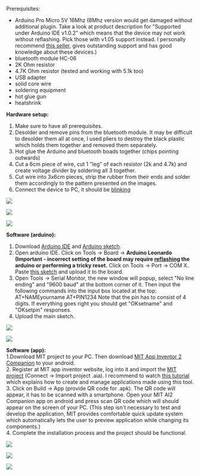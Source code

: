 Prerequisites:
* Arduino Pro Micro 5V 16Mhz (8Mhz version would get damaged without additional plugin. Take a look at product description for "Supported under Arduino IDE v1.0.2" which means that the device may not work without reflashing. Pick those with v1.05 support instead. I personally recommend [this seller](http://www.ebay.co.uk/usr/scooterboy101), gives outstanding support and has good knowledge about these devices.)
* bluetooth module HC-06
* 2K Ohm resistor
* 4.7K Ohm resistor (tested and working with 5.1k too)
* USB adapter
* solid core wire
* soldering equipment
* hot glue gun
* heatshrink


**Hardware setup:**  
1. Make sure to have all prerequisites. 
2. Desolder and remove pins from the bluetooth module. It may be difficult to desolder them all at once, I used pliers to destroy the black plastic which holds them together and removed them separately. 
3. Hot glue the Arduino and bluetooth boads together (chips pointing outwards) 
4. Cut a 6cm piece of wire, cut 1 "leg" of each resistor (2k and 4.7k) and create voltage divider by soldering all 3 together. 
5. Cut wire into 3x6cm pieces, strip the rubber from their ends and solder them accordingly to the pattern presented on the images. 
6. Connect the device to PC, it should be [blinking](https://youtu.be/ZgmhzojPXA4)

![](http://i.imgur.com/rwbGNvQ.jpg)

![](http://i.imgur.com/GhOuCLn.png)

![](http://i.imgur.com/mnR4kfK.jpg)


**Software (arduino):**  
1. Download [Arduino IDE](https://www.arduino.cc/en/main/software) and [Arduino sketch](https://github.com/michalmonday/supremeDuck/blob/master/source/supremeDuck.ino).
2. Open arduino IDE. Click on Tools -> Board -> **Arduino Leonardo (Important - incorrect setting of the board may require [reflashing](http://forum.arduino.cc/index.php?topic=376079.0) the arduino or performing a tricky reset.** Click on Tools -> Port -> COM X. Paste [this sketch](http://pastebin.com/cSpApBy9) and upload it to the board.
2. Open Tools -> Serial Monitor, the new window will popup, select "No line ending" and "9600 baud" at the bottom corner of it. Then input the following commands into the input box located at the top:
AT+NAMEyourname
AT+PIN1234
Note that the pin has to consist of 4 digits. If everything goes right you should get "OKsetname" and "OKsetpin" responses.
3. Upload the main sketch.

![](http://i.imgur.com/EKH4JhM.png)

![](http://i.imgur.com/AFmjLLG.png)



**Software (app):**  
1.Download MIT project to your PC. Then download [MIT App Inventor 2 Companion](https://play.google.com/store/apps/details?id=edu.mit.appinventor.aicompanion3&hl=en_GB) to your android.  
2. Register at MIT app inventor website, log into it and import the [MIT project](https://github.com/michalmonday/supremeDuck/blob/master/source/supremeDuck.aia) (Connect -> Import project .aia). I recommend to watch [this tutorial](https://www.youtube.com/watch?v=o-YVvxYiSuk) which explains how to create and manage applications made using this tool.  
3. Click on Build -> App (provide QR code for .apk). The QR code will appear, it has to be scanned with a smartphone. Open your MIT AI2 Companion app on android and press scan QR code which will should appear on the screen of your PC. (This step isn't necessary to test and develop the application, MIT provides comfortable quick update system which automatically lets the user to preview application while changing its components.)  
4. Complete the installation process and the project should be functional.

![](http://i.imgur.com/O2RVH0X.png)

![](http://i.imgur.com/Hz8uInl.png)

![](http://i.imgur.com/Pjwmz56.png)
